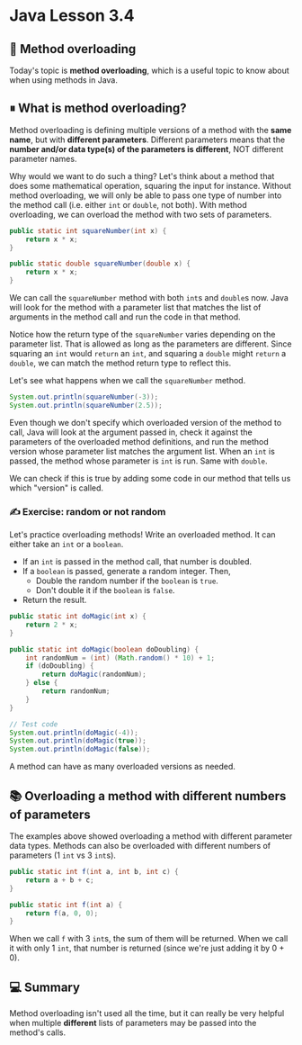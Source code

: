 # **Java Lesson 3.4**

## 🤯 Method overloading

Today's topic is **method overloading**, which is a useful topic to know about when using methods in Java.

## ⏸ What is method overloading?

Method overloading is defining multiple versions of a method with the **same name**, but with **different parameters**. Different parameters means that the **number and/or data type(s) of the parameters is different**, NOT different parameter names.

Why would we want to do such a thing? Let's think about a method that does some mathematical operation, squaring the input for instance. Without method overloading, we will only be able to pass one type of number into the method call (i.e. either `int` or `double`, not both). With method overloading, we can overload the method with two sets of parameters.

```java
public static int squareNumber(int x) {
    return x * x;
}

public static double squareNumber(double x) {
    return x * x;
}
```

We can call the `squareNumber` method with both `int`s and `double`s now. Java will look for the method with a parameter list that matches the list of arguments in the method call and run the code in that method.

Notice how the return type of the `squareNumber` varies depending on the parameter list. That is allowed as long as the parameters are different. Since squaring an `int` would `return` an `int`, and squaring a `double` might `return` a `double`, we can match the method return type to reflect this.

Let's see what happens when we call the `squareNumber` method.

```java
System.out.println(squareNumber(-3));
System.out.println(squareNumber(2.5));
```

Even though we don't specify which overloaded version of the method to call, Java will look at the argument passed in, check it against the parameters of the overloaded method definitions, and run the method version whose parameter list matches the argument list. When an `int` is passed, the method whose parameter is `int` is run. Same with `double`.

We can check if this is true by adding some code in our method that tells us which "version" is called.

### ✍ Exercise: random or not random

Let's practice overloading methods! Write an overloaded method. It can either take an `int` or a `boolean`.

* If an `int` is passed in the method call, that number is doubled.
* If a `boolean` is passed, generate a random integer. Then,
    - Double the random number if the `boolean` is `true`.
    - Don't double it if the `boolean` is `false`.
* Return the result.

```java
public static int doMagic(int x) {
    return 2 * x;
}

public static int doMagic(boolean doDoubling) {
    int randomNum = (int) (Math.random() * 10) + 1;
    if (doDoubling) {
        return doMagic(randomNum);
    } else {
        return randomNum;
    }
}
```

```java
// Test code
System.out.println(doMagic(-4));
System.out.println(doMagic(true));
System.out.println(doMagic(false));
```

A method can have as many overloaded versions as needed.

## 📚 Overloading a method with different numbers of parameters

The examples above showed overloading a method with different parameter data types. Methods can also be overloaded with different numbers of parameters (1 `int` vs 3 `int`s).

```java
public static int f(int a, int b, int c) {
    return a + b + c;
}

public static int f(int a) {
    return f(a, 0, 0);
}
```

When we call `f` with 3 `int`s, the sum of them will be returned. When we call it with only 1 `int`, that number is returned (since we're just adding it by 0 + 0).

## 💻 Summary

Method overloading isn't used all the time, but it can really be very helpful when multiple **different** lists of parameters may be passed into the method's calls.
